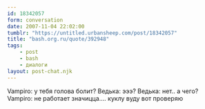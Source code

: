 ```yaml
---
id: 18342057
form: conversation
date: 2007-11-04 22:02:00
tumblr: "https://untitled.urbansheep.com/post/18342057"
title: "bash.org.ru/quote/392948"
tags:
    - post
    - bash
    - диалоги
layout: post-chat.njk
---
```


Vampiro: у тебя голова болит?
Ведька: эээ?
Ведька: нет.. а чего?
Vampiro: не работает значицца.... куклу вуду вот проверяю

